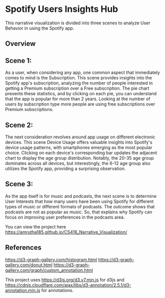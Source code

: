 # Spotify Users Insights Hub
This narrative visualization is divided into three scenes to analyze User Behavior in using the Spotify app.

## Overview

## Scene 1: 
As a user, when considering any app, one common aspect that immediately comes to mind is the Subscription. This scene provides insights into the Spotify app's subscription, analyzing the number of people interested in getting a Premium subscription over a Free subscription. The pie chart presents these statistics, and by clicking on each pie, you can understand that the app is popular for more than 2 years. Looking at the number of users by subscription type more people are using free subscriptions over Premium subscriptions.

## Scene 2: 
The next consideration revolves around app usage on different electronic devices. This scene Device Usage offers valuable insights into Spotify's device usage patterns, with smartphones emerging as the most popular choice. Clicking on each device's corresponding bar updates the adjacent chart to display the age group distribution. Notably, the 20-35 age group dominates across all devices, but interestingly, the 6-12 age group also utilizes the Spotify app, providing a surprising observation.

## Scene 3: 
As the app itself is for music and podcasts, the next scene is to determine User Interests that how many users have been using Spotify for different types of music or different formats of podcasts. The outcome shows that podcasts are not as popular as music. So, that explains why Spotify can focus on improving user preferences in the podcasts area.

You can view the project here
https://amrutha185.github.io/CS416_Narrative_Visualization/

## References

https://d3-graph-gallery.com/histogram.html
https://d3-graph-gallery.com/donut.html
https://d3-graph-gallery.com/graph/custom_annotation.html

This project uses https://d3js.org/d3.v7.min.js for d3js and https://cdnjs.cloudflare.com/ajax/libs/d3-annotation/2.5.1/d3-annotation.min.js for annotations.



